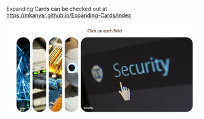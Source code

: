 Expanding Cards can be checked out at https://mkanyar.github.io/Expanding-Cards/index


![](https://github.com/mkanyar/Expanding-Cards/blob/main/screenshot.png)
